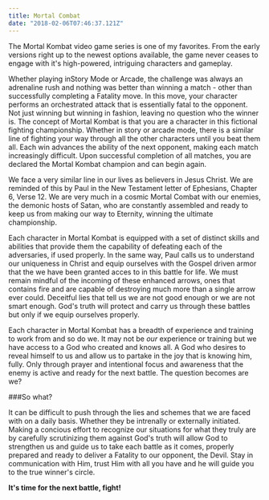 ```yaml
---
title: Mortal Combat
date: "2018-02-06T07:46:37.121Z"
---
```


The Mortal Kombat video game series is one of my favorites. From the early versions right up to the newest options available, the game never ceases to engage with it's high-powered, intriguing characters and gameplay.

Whether playing inStory Mode or Arcade, the challenge was always an adrenaline rush and nothing was better than winning a match - other than successfully completing a Fatality move. In this move, your character performs an orchestrated attack that is essentially fatal to the opponent. Not just winning but winning in fashion, leaving no question who the winner is. The concept of Mortal Kombat is that you are a character in this fictional fighting championship. Whether in story or arcade mode, there is a similar line of fighting your way through all the other characters until you beat them all. Each win advances the ability of the next opponent, making each match increasingly difficult. Upon successful completion of all matches, you are declared the Mortal Kombat champion and can begin again.

We face a very similar line in our lives as believers in Jesus Christ. We are reminded of this by Paul in the New Testament letter of Ephesians, Chapter 6, Verse 12. We are very much in a cosmic Mortal Combat with our enemies, the demonic hosts of Satan, who are constantly assembled and ready to keep us from making our way to Eternity, winning the ultimate championship.

Each character in Mortal Kombat is equipped with a set of distinct skills and abilities that provide them the capability of defeating each of the adversaries, if used properly. In the same way, Paul calls us to understand our uniqueness in Christ and equip ourselves with the Gospel driven armor that the we have been granted acces to in this battle for life. We must remain mindful of the incoming of these enhanced arrows, ones that contains fire and are capable of destroying much more than a single arrow ever could. Deceitful lies that tell us we are not good enough or we are not smart enough. God's truth will protect and carry us through these battles but only if we equip ourselves properly.

Each character in Mortal Kombat has a breadth of experience and training to work from and so do we. It may not be *our* experience or training but we have access to a God who created and knows all. A God who desires to reveal himself to us and allow us to partake in the joy that is knowing him, fully. Only through prayer and intentional focus and awareness that the enemy is active and ready for the next battle. The question becomes are we?

###So what?

It can be difficult to push through the lies and schemes that we are faced with on a daily basis. Whether they be intrenally or externally initiated. Making a concious effort to recognize our situations for what they truly are by carefully scrutinizing them against God's truth will allow God to strengthen us and guide us to take each battle as it comes, properly prepared and ready to deliver a Fatality to our opponent, the Devil. Stay in communication with Him, trust Him with all you have and he will guide you to the true winner's circle.

**It's time for the next battle, fight!**